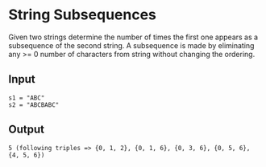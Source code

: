 # String Subsequences
Given two strings determine the number of times the first one appears as a subsequence of the
second string. A subsequence is made by eliminating any >= 0 number of characters from string
without changing the ordering.

## Input
```
s1 = "ABC"
s2 = "ABCBABC"
```

## Output
```
5 (following triples => {0, 1, 2}, {0, 1, 6}, {0, 3, 6}, {0, 5, 6}, {4, 5, 6})
```